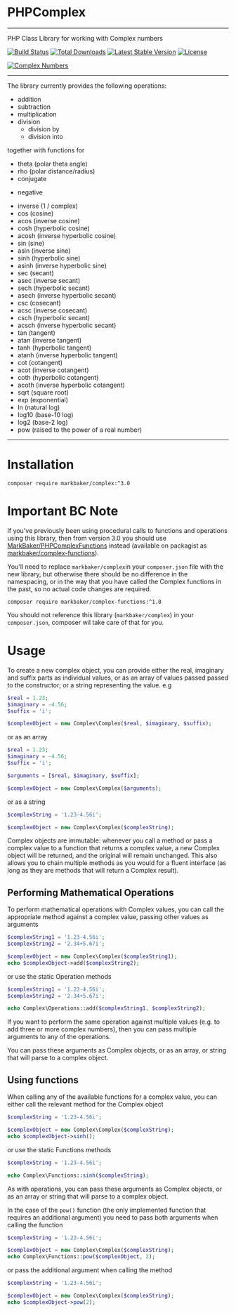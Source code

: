 # PHPComplex

---

PHP Class Library for working with Complex numbers

[![Build Status](https://github.com/MarkBaker/PHPComplex/workflows/main/badge.svg)](https://github.com/MarkBaker/PHPComplex/actions)
[![Total Downloads](https://img.shields.io/packagist/dt/markbaker/complex)](https://packagist.org/packages/markbaker/complex)
[![Latest Stable Version](https://img.shields.io/github/v/release/MarkBaker/PHPComplex)](https://packagist.org/packages/markbaker/complex)
[![License](https://img.shields.io/github/license/MarkBaker/PHPComplex)](https://packagist.org/packages/markbaker/complex)

[![Complex Numbers](https://imgs.xkcd.com/comics/complex_numbers_2x.png)](https://xkcd.com/2028/)

---

The library currently provides the following operations:

-   addition
-   subtraction
-   multiplication
-   division
    -   division by
    -   division into

together with functions for

-   theta (polar theta angle)
-   rho (polar distance/radius)
-   conjugate

*   negative

-   inverse (1 / complex)
-   cos (cosine)
-   acos (inverse cosine)
-   cosh (hyperbolic cosine)
-   acosh (inverse hyperbolic cosine)
-   sin (sine)
-   asin (inverse sine)
-   sinh (hyperbolic sine)
-   asinh (inverse hyperbolic sine)
-   sec (secant)
-   asec (inverse secant)
-   sech (hyperbolic secant)
-   asech (inverse hyperbolic secant)
-   csc (cosecant)
-   acsc (inverse cosecant)
-   csch (hyperbolic secant)
-   acsch (inverse hyperbolic secant)
-   tan (tangent)
-   atan (inverse tangent)
-   tanh (hyperbolic tangent)
-   atanh (inverse hyperbolic tangent)
-   cot (cotangent)
-   acot (inverse cotangent)
-   coth (hyperbolic cotangent)
-   acoth (inverse hyperbolic cotangent)
-   sqrt (square root)
-   exp (exponential)
-   ln (natural log)
-   log10 (base-10 log)
-   log2 (base-2 log)
-   pow (raised to the power of a real number)

---

# Installation

```shell
composer require markbaker/complex:^3.0
```

# Important BC Note

If you've previously been using procedural calls to functions and operations using this library, then from version 3.0 you should use [MarkBaker/PHPComplexFunctions](https://github.com/MarkBaker/PHPComplexFunctions) instead (available on packagist as [markbaker/complex-functions](https://packagist.org/packages/markbaker/complex-functions)).

You'll need to replace `markbaker/complex`in your `composer.json` file with the new library, but otherwise there should be no difference in the namespacing, or in the way that you have called the Complex functions in the past, so no actual code changes are required.

```shell
composer require markbaker/complex-functions:^1.0
```

You should not reference this library (`markbaker/complex`) in your `composer.json`, composer wil take care of that for you.

# Usage

To create a new complex object, you can provide either the real, imaginary and suffix parts as individual values, or as an array of values passed passed to the constructor; or a string representing the value. e.g

```php
$real = 1.23;
$imaginary = -4.56;
$suffix = 'i';

$complexObject = new Complex\Complex($real, $imaginary, $suffix);
```

or as an array

```php
$real = 1.23;
$imaginary = -4.56;
$suffix = 'i';

$arguments = [$real, $imaginary, $suffix];

$complexObject = new Complex\Complex($arguments);
```

or as a string

```php
$complexString = '1.23-4.56i';

$complexObject = new Complex\Complex($complexString);
```

Complex objects are immutable: whenever you call a method or pass a complex value to a function that returns a complex value, a new Complex object will be returned, and the original will remain unchanged.
This also allows you to chain multiple methods as you would for a fluent interface (as long as they are methods that will return a Complex result).

## Performing Mathematical Operations

To perform mathematical operations with Complex values, you can call the appropriate method against a complex value, passing other values as arguments

```php
$complexString1 = '1.23-4.56i';
$complexString2 = '2.34+5.67i';

$complexObject = new Complex\Complex($complexString1);
echo $complexObject->add($complexString2);
```

or use the static Operation methods

```php
$complexString1 = '1.23-4.56i';
$complexString2 = '2.34+5.67i';

echo Complex\Operations::add($complexString1, $complexString2);
```

If you want to perform the same operation against multiple values (e.g. to add three or more complex numbers), then you can pass multiple arguments to any of the operations.

You can pass these arguments as Complex objects, or as an array, or string that will parse to a complex object.

## Using functions

When calling any of the available functions for a complex value, you can either call the relevant method for the Complex object

```php
$complexString = '1.23-4.56i';

$complexObject = new Complex\Complex($complexString);
echo $complexObject->sinh();
```

or use the static Functions methods

```php
$complexString = '1.23-4.56i';

echo Complex\Functions::sinh($complexString);
```

As with operations, you can pass these arguments as Complex objects, or as an array or string that will parse to a complex object.

In the case of the `pow()` function (the only implemented function that requires an additional argument) you need to pass both arguments when calling the function

```php
$complexString = '1.23-4.56i';

$complexObject = new Complex\Complex($complexString);
echo Complex\Functions::pow($complexObject, 2);
```

or pass the additional argument when calling the method

```php
$complexString = '1.23-4.56i';

$complexObject = new Complex\Complex($complexString);
echo $complexObject->pow(2);
```
